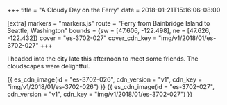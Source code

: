 +++
title = "A Cloudy Day on the Ferry"
date = 2018-01-21T15:16:06-08:00

[extra]
markers = "markers.js"
route = "Ferry from Bainbridge Island to Seattle, Washington"
bounds = {sw = [47.606, -122.498], ne = [47.626, -122.432]}
cover = "es-3702-027"
cover_cdn_key = "img/v1/2018/01/es-3702-027"
+++

I headed into the city late this afternoon to meet some friends. The cloudscapes were delightful.

<!-- more -->

{{ es_cdn_image(id = "es-3702-026", cdn_version = "v1", cdn_key = "img/v1/2018/01/es-3702-026") }}
{{ es_cdn_image(id = "es-3702-027", cdn_version = "v1", cdn_key = "img/v1/2018/01/es-3702-027") }}
